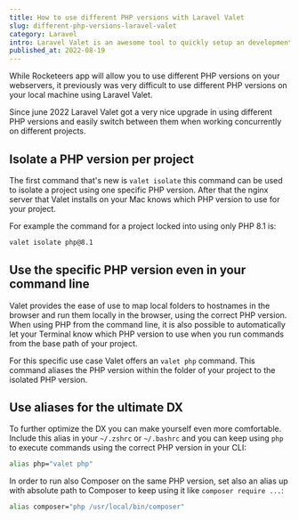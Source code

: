 ```yaml
---
title: How to use different PHP versions with Laravel Valet
slug: different-php-versions-laravel-valet
category: Laravel
intro: Laravel Valet is an awesome tool to quickly setup an development environment on your Mac. Here's how you can switch between different PHP versions while developing multiple projects.
published_at: 2022-08-19
---
```


While Rocketeers app will allow you to use different PHP versions on your webservers, it previously was very difficult to use different PHP versions on your local machine using Laravel Valet.

Since june 2022 Laravel Valet got a very nice upgrade in using different PHP versions and easily switch between them when working concurrently on different projects.

## Isolate a PHP version per project

The first command that's new is `valet isolate` this command can be used to isolate a project using one specific PHP version. After that the nginx server that Valet installs on your Mac knows which PHP version to use for your project.

For example the command for a project locked into using only PHP 8.1 is:

```bash
valet isolate php@8.1
```

## Use the specific PHP version even in your command line

Valet provides the ease of use to map local folders to hostnames in the browser and run them locally in the browser, using the correct PHP version. When using PHP from the command line, it is also possible to automatically let your Terminal know which PHP version to use when you run commands from the base path of your project.

For this specific use case Valet offers an `valet php` command. This command aliases the PHP version within the folder of your project to the isolated PHP version.

## Use aliases for the ultimate DX

To further optimize the DX you can make yourself even more comfortable. Include this alias in your `~/.zshrc` or `~/.bashrc` and you can keep using `php` to execute commands using the correct PHP version in your CLI:

```bash
alias php="valet php"
```

In order to run also Composer on the same PHP version, set also an alias up with absolute path to Composer to keep using it like `composer require ...`:

```bash
alias composer="php /usr/local/bin/composer"
```
